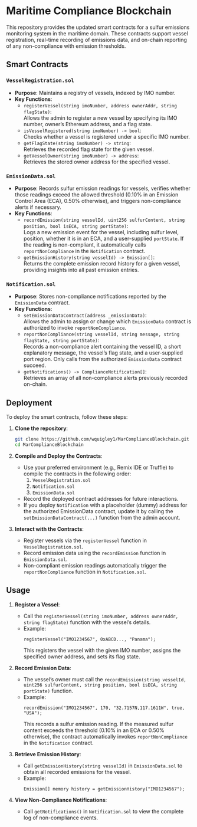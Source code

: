 # Maritime Compliance Blockchain

This repository provides the updated smart contracts for a sulfur emissions monitoring system in the maritime domain. These contracts support vessel registration, real-time recording of emissions data, and on-chain reporting of any non-compliance with emission thresholds.

## Smart Contracts

### `VesselRegistration.sol`
- **Purpose**: Maintains a registry of vessels, indexed by IMO number.  
- **Key Functions**:  
  - `registerVessel(string imoNumber, address ownerAddr, string flagState)`:  
    Allows the admin to register a new vessel by specifying its IMO number, owner’s Ethereum address, and a flag state.  
  - `isVesselRegistered(string imoNumber) -> bool`:  
    Checks whether a vessel is registered under a specific IMO number.  
  - `getFlagState(string imoNumber) -> string`:  
    Retrieves the recorded flag state for the given vessel.  
  - `getVesselOwner(string imoNumber) -> address`:  
    Retrieves the stored owner address for the specified vessel.

### `EmissionData.sol`
- **Purpose**: Records sulfur emission readings for vessels, verifies whether those readings exceed the allowed threshold (0.10% in an Emission Control Area (ECA), 0.50% otherwise), and triggers non-compliance alerts if necessary.  
- **Key Functions**:  
  - `recordEmission(string vesselId, uint256 sulfurContent, string position, bool isECA, string portState)`:  
    Logs a new emission event for the vessel, including sulfur level, position, whether it is in an ECA, and a user-supplied `portState`. If the reading is non-compliant, it automatically calls `reportNonCompliance` in the `Notification` contract.  
  - `getEmissionHistory(string vesselId) -> Emission[]`:  
    Returns the complete emission record history for a given vessel, providing insights into all past emission entries.

### `Notification.sol`
- **Purpose**: Stores non-compliance notifications reported by the `EmissionData` contract.  
- **Key Functions**:  
  - `setEmissionDataContract(address _emissionData)`:  
    Allows the admin to assign or change which `EmissionData` contract is authorized to invoke `reportNonCompliance`.  
  - `reportNonCompliance(string vesselId, string message, string flagState, string portState)`:  
    Records a non-compliance alert containing the vessel ID, a short explanatory message, the vessel’s flag state, and a user-supplied port region. Only calls from the authorized `EmissionData` contract succeed.  
  - `getNotifications() -> ComplianceNotification[]`:  
    Retrieves an array of all non-compliance alerts previously recorded on-chain.

## Deployment

To deploy the smart contracts, follow these steps:

1. **Clone the repository**:
    ```sh
    git clone https://github.com/wquigley1/MarComplianceBlockchain.git
    cd MarComplianceBlockchain
    ```

2. **Compile and Deploy the Contracts**:
    - Use your preferred environment (e.g., Remix IDE or Truffle) to compile the contracts in the following order:
      1. `VesselRegistration.sol`
      2. `Notification.sol`
      3. `EmissionData.sol`
    - Record the deployed contract addresses for future interactions.
    - If you deploy `Notification` with a placeholder (dummy) address for the authorized EmissionData contract, update it by calling the `setEmissionDataContract(...)` function from the admin account.

3. **Interact with the Contracts**:
    - Register vessels via the `registerVessel` function in `VesselRegistration.sol`.
    - Record emission data using the `recordEmission` function in `EmissionData.sol`.
    - Non-compliant emission readings automatically trigger the `reportNonCompliance` function in `Notification.sol`.

## Usage

1. **Register a Vessel**:
    - Call the `registerVessel(string imoNumber, address ownerAddr, string flagState)` function with the vessel’s details.
    - Example:
      ```solidity
      registerVessel("IMO1234567", 0xABCD..., "Panama");
      ```
      This registers the vessel with the given IMO number, assigns the specified owner address, and sets its flag state.

2. **Record Emission Data**:
    - The vessel’s owner must call the `recordEmission(string vesselId, uint256 sulfurContent, string position, bool isECA, string portState)` function.
    - Example:
      ```solidity
      recordEmission("IMO1234567", 170, "32.7157N,117.1611W", true, "USA");
      ```
      This records a sulfur emission reading. If the measured sulfur content exceeds the threshold (0.10% in an ECA or 0.50% otherwise), the contract automatically invokes `reportNonCompliance` in the `Notification` contract.

3. **Retrieve Emission History**:
    - Call `getEmissionHistory(string vesselId)` in `EmissionData.sol` to obtain all recorded emissions for the vessel.
    - Example:
      ```solidity
      Emission[] memory history = getEmissionHistory("IMO1234567");
      ```

4. **View Non-Compliance Notifications**:
    - Call `getNotifications()` in `Notification.sol` to view the complete log of non-compliance events.



